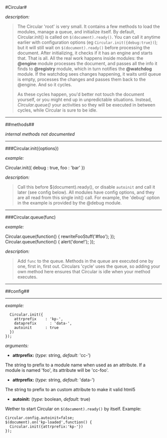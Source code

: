 #Circular#

*description:*

> The Circular 'root' is very small. It contains a few methods to load the modules, manage a queue, and initialize itself. 
> By default, Circular.init() is called on `$(document).ready()`. You can call it anytime earlier with configuration options (eg `Circular.init({debug:true})`); but it will still wait on `$(document).ready()` before processing the document.
> After initializing, it checks if it has an engine and starts that. That is all. All the real work happens inside modules: the **@engine** module processes the document, and passes all the info it finds to **@registry** module, which in turn notifies the **@watchdog** module. If the watchdog sees changes happening, it waits until queue is empty, processes the changes and passes them back to the @engine. And so it cycles.
>
> As these cycles happen, you'd better not touch the document yourself, or you might end up in unpredictable situations. Instead, *Circular.queue()* your activities so they will be executed in between cycles, while Circular is sure to be idle.

----

##methods##

*internal methods not documented*

----

###Circular.init({options})

*example:*

  Circular.init({
	  debug : true,
	  foo   : 'bar'
  })
	  
*description:*

> Call this before $(document).ready(), or disable `autoinit` and call it later (see config below). All modules have config options, and they are all read from this single init() call. For example, the 'debug' option in the example is provided by the @debug module. 

----

###Circular.queue(func)

*example:*

  Circular.queue(function() { rewriteFooStuff('#foo'); });
  Circular.queue(function() { alert('done!'); });
  
*description:*

> Add `func` to the queue. Methods in the queue are executed one by one, first in, first out. Circulars 'cycle' uses the queue, so adding your own method here ensures that Circular is idle when your method executes.

----

##config##

----

*example:* 

	  Circular.init({
	    attrprefix    : 'kp-',
	    dataprefix		: 'data-',
	    autoinit      : true
	  })
	});

*arguments:*

- **attrprefix:** (*type:* string, *default:* 'cc-')

The string to prefix to a module name when used as an attribute. If a module is named 'foo', its attribute will be 'cc-foo'.

- **attrprefix:** (*type:* string, *default:* 'data-')

The string to prefix to an custom attribute to make it valid html5

- **autoinit:** (*type:* boolean, *default:* true)

Wether to start Circular on `$(document).ready()` by itself. Example:
  
	Circular.config.autoinit=false;
	$(document).on('kp-loaded',function() {
	  Circular.init({attrprefix:'kp-'})
	});






